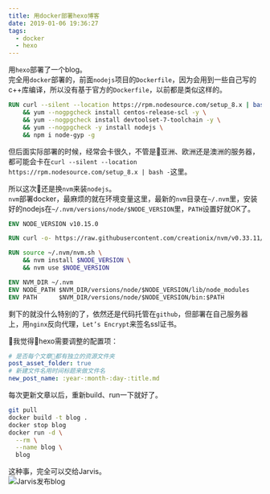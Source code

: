 ```yaml
---
title: 用docker部署hexo博客
date: 2019-01-06 19:36:27
tags: 
  - docker
  - hexo
---
```

用``hexo``部署了一个blog。  
完全用``docker``部署的，前面``nodejs``项目的``Dockerfile``，因为会用到一些自己写的c++库编译，所以没有基于官方的``Dockerfile``，以前都是类似这样的。

``` dockerfile
RUN curl --silent --location https://rpm.nodesource.com/setup_8.x | bash - \
    && yum --nogpgcheck install centos-release-scl -y \
    && yum --nogpgcheck install devtoolset-7-toolchain -y \
    && yum --nogpgcheck -y install nodejs \
    && npm i node-gyp -g
```

但后面实际部署的时候，经常会卡很久，不管是亚洲、欧洲还是澳洲的服务器，都可能会卡在``curl --silent --location https://rpm.nodesource.com/setup_8.x | bash -``这里。  

所以这次还是换``nvm``来装``nodejs``。  
``nvm``部署docker，最麻烦的就在环境变量这里，最新的``nvm``目录在``~/.nvm``里，安装好的nodejs在``~/.nvm/versions/node/$NODE_VERSION``里，``PATH``设置好就OK了。

``` dockerfile
ENV NODE_VERSION v10.15.0

RUN curl -o- https://raw.githubusercontent.com/creationix/nvm/v0.33.11/install.sh | bash

RUN source ~/.nvm/nvm.sh \
    && nvm install $NODE_VERSION \
    && nvm use $NODE_VERSION

ENV NVM_DIR ~/.nvm
ENV NODE_PATH $NVM_DIR/versions/node/$NODE_VERSION/lib/node_modules
ENV PATH      $NVM_DIR/versions/node/$NODE_VERSION/bin:$PATH
```

剩下的就没什么特别的了，依然还是代码托管在``github``，但部署在自己服务器上，用``nginx``反向代理，``Let’s Encrypt``来签名ssl证书。  

我觉得hexo需要调整的配置项：

``` yaml
# 是否每个文章都有独立的资源文件夹
post_asset_folder: true
# 新建文件名用时间标题来做文件名
new_post_name: :year-:month-:day-:title.md
```

每次更新文章以后，重新build、run一下就好了。

``` bash
git pull
docker build -t blog .
docker stop blog
docker run -d \
  --rm \
  --name blog \
  blog
```

这种事，完全可以交给Jarvis。  
![Jarvis发布blog](https://blog.heyalgo.io/2019/01/06/hexo/img001.png)